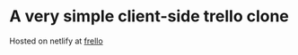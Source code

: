 # A very simple client-side trello clone

Hosted on netlify at [frello](https://frello.netlify.app/)


